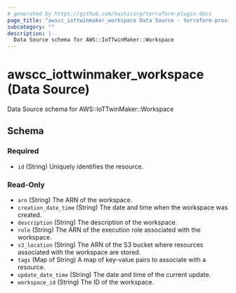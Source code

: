 ```yaml
---
# generated by https://github.com/hashicorp/terraform-plugin-docs
page_title: "awscc_iottwinmaker_workspace Data Source - terraform-provider-awscc"
subcategory: ""
description: |-
  Data Source schema for AWS::IoTTwinMaker::Workspace
---
```


# awscc_iottwinmaker_workspace (Data Source)

Data Source schema for AWS::IoTTwinMaker::Workspace



<!-- schema generated by tfplugindocs -->
## Schema

### Required

- `id` (String) Uniquely identifies the resource.

### Read-Only

- `arn` (String) The ARN of the workspace.
- `creation_date_time` (String) The date and time when the workspace was created.
- `description` (String) The description of the workspace.
- `role` (String) The ARN of the execution role associated with the workspace.
- `s3_location` (String) The ARN of the S3 bucket where resources associated with the workspace are stored.
- `tags` (Map of String) A map of key-value pairs to associate with a resource.
- `update_date_time` (String) The date and time of the current update.
- `workspace_id` (String) The ID of the workspace.


